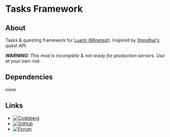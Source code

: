 # Tasks Framework

## About

Tasks & questing framework for [Luanti (Minetest)](https://luanti.org/). Inspired by
[Stendhal's](https://stendhalgame.org/) quest API.

___WARNING:__ This mod is incomplete & not ready for production servers. Use at your own risk._

## Dependencies

_none_

## Links

- [![Codeberg](https://img.shields.io/static/v1?logo=codeberg&label=Codeberg&message=AntumLuanti/mod-tasks&color=%23375a7f)](https://codeberg.org/AntumLuanti/mod-tasks)
- [![GitHub](https://img.shields.io/static/v1?logo=github&label=GitHub&message=AntumMT/mod-tasks&color=%23375a7f)](https://github.com/AntumMT/mod-tasks)
- [![Forum](https://img.shields.io/static/v1?logo=minetest&label=Forum&message=tasks&color=%23375a7f)](https://forum.luanti.org/viewtopic.php?t=31304)

